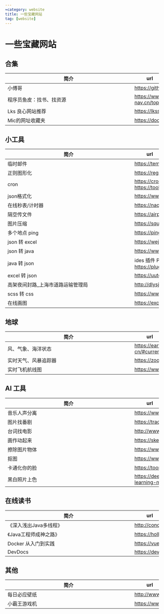 ```yaml
---
≈category: website
title: 一些宝藏网站
tag: [website]
---
```

# 一些宝藏网站

## 合集

| <div style="width:400px">简介</div> | <div style="width:100px">url</div>                 |
| ----------------------------------- |----------------------------------------------------|
| 小傅哥                              | <https://github.com/fuzhengwei/CodeGuide>          |
| 程序员鱼皮：找书、找资源            | <https://www.code-nav.cn/topic/%E4%B9%A6%E7%B1%8D> |
| Lks 良心网站推荐                    | <https://lkssite.vip>                              |
| Mic的网址收藏夹                     | <https://doc.istio.tech>                           |

## 小工具

| <div style="width:400px">简介</div> | <div style="width:100px">url</div>                                                      |
| ----------------------------------- | --------------------------------------------------------------------------------------- |
| 临时邮件                            | <https://temp-mail.org/zh>                                                              |
| 正则图形化                          | <https://regexper.com>                                                                  |
| cron                                | <https://cron.qqe2.com><br /><https://tool.lu/crontab>                                  |
| json格式化                          | <https://www.sojson.com>                                                                |
| 在线秒表/计时器                     | <https://naozhong.net.cn/miaobiao/#enabled=0&msec=76662>                                |
| 隔空传文件                          | <https://airportal.cn>                                                                  |
| 图片压缩                            | <https://squoosh.app>                                                                   |
| 多个地点 ping                       | <https://ping.chinaz.com>                                                               |
| json 转 excel                       | <https://wejson.cn/json2excel/>                                                         |
| json 转 java                        | <https://www.bejson.com/json2javapojo/new/>                                             |
| java 转 json                        | ides 插件 POJO to JSON <br/>  <https://plugins.jetbrains.com/plugin/12066-pojo-to-json> |
| excel 转 json                       | <https://uutool.cn/excel2json/>                                                         |
| 高架夜间封路_上海市道路运输管理局   | <http://dlysj.sh.gov.cn/gjyjfl/index.html>                                              |
| scss 转 css                         | <https://www.sassmeister.com/>                                                          |
| 在线画图                            | <https://excalidraw.com/>                                                               |

## 地球

| <div style="width:400px">简介</div> | <div style="width:100px">url</div>                               |
| ----------------------------------- | ---------------------------------------------------------------- |
| 风、气象、海洋状态                  | <https://earth.nullschool.net/zh-cn/#current/wind/surface/level> |
| 实时天气、风暴追踪器                | <https://zoom.earth>                                             |
| 实时飞机航线图                      | <https://www.flightradar24.com>                                  |



## AI 工具

| <div style="width:400px">简介</div> | <div style="width:100px">url</div>                    |
| ----------------------------------- | ----------------------------------------------------- |
| 音乐人声分离                        | <https://www.lalal.ai>                                |
| 图片找番剧                          | <https://trace.moe>                                   |
| 台词找电影                          | <http://www.zhaotaici.cn>                             |
| 画作动起来                          | <https://sketch.metademolab.com>                      |
| 擦除图片物体                        | <https://www.magiceraser.io>                          |
| 抠图                                | <https://www.backgrounderaser.io>                     |
| 卡通化你的脸                        | <https://toonme.com/result>                           |
| 黑白照片上色                        | <https://deepai.org/machine-learning-model/colorizer> |



## 在线读书

| <div style="width:400px">简介</div> | <div style="width:100px">url</div>                   |
| ----------------------------------- | ---------------------------------------------------- |
| 《深入浅出Java多线程》              | <http://concurrent.redspider.group/RedSpider.html>   |
| 《Java工程师成神之路》              | <https://hollischuang.gitee.io/tobetopjavaer/#/menu> |
| Docker 从入门到实践                 | <https://vuepress.mirror.docker-practice.com/>       |
| DevDocs                             | <https://devdocs.io>                                 |

## 其他

| <div style="width:400px">简介</div> | <div style="width:100px">url</div> |
| ----------------------------------- | ---------------------------------- |
| 每日必应壁纸                        | <http://www.miimage.cn>            |
| 小霸王游戏机                        | <https://www.yikm.net>             |

